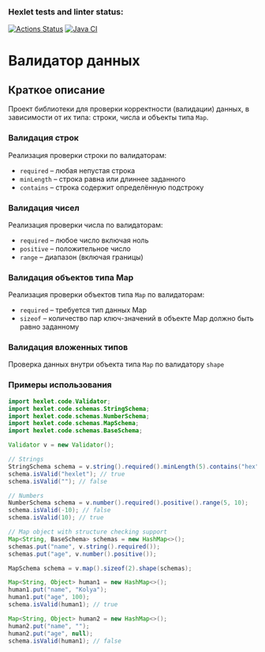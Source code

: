 ### Hexlet tests and linter status:
[![Actions Status](https://github.com/Asterroth/java-project-78/actions/workflows/hexlet-check.yml/badge.svg)](https://github.com/Asterroth/java-project-78/actions)
[![Java CI](https://github.com/Asterroth/java-project-78/actions/workflows/java_ci.yml/badge.svg)](https://github.com/Asterroth/java-project-78/actions/workflows/java_ci.yml)

# Валидатор данных

## Краткое описание
Проект библиотеки для проверки корректности (валидации) данных, в зависимости от их типа: строки, числа и объекты типа `Map`.

### Валидация строк
Реализация проверки строки по валидаторам:
- `required` – любая непустая строка
- `minLength` – строка равна или длиннее заданного
- `contains` – строка содержит определённую подстроку
### Валидация чисел
Реализация проверки числа по валидаторам:
- `required` – любое число включая ноль
- `positive` – положительное число
- `range` – диапазон (включая границы)
### Валидация объектов типа Map
Реализация проверки объектов типа `Map` по валидаторам:
- `required` – требуется тип данных Map
- `sizeof` – количество пар ключ-значений в объекте Map должно быть равно заданному

### Валидация вложенных типов
Проверка данных внутри объекта типа `Map` по валидатору `shape`

### Примеры использования
```java
import hexlet.code.Validator;
import hexlet.code.schemas.StringSchema;
import hexlet.code.schemas.NumberSchema;
import hexlet.code.schemas.MapSchema;
import hexlet.code.schemas.BaseSchema;

Validator v = new Validator();

// Strings
StringSchema schema = v.string().required().minLength(5).contains("hex");
schema.isValid("hexlet"); // true
schema.isValid(""); // false

// Numbers
NumberSchema schema = v.number().required().positive().range(5, 10);
schema.isValid(-10); // false
schema.isValid(10); // true

// Map object with structure checking support
Map<String, BaseSchema> schemas = new HashMap<>();
schemas.put("name", v.string().required());
schemas.put("age", v.number().positive());

MapSchema schema = v.map().sizeof(2).shape(schemas);

Map<String, Object> human1 = new HashMap<>();
human1.put("name", "Kolya");
human1.put("age", 100);
schema.isValid(human1); // true

Map<String, Object> human2 = new HashMap<>();
human2.put("name", "");
human2.put("age", null);
schema.isValid(human1); // false
```
